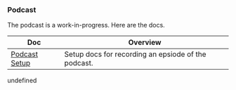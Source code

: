 ### Podcast

The podcast is a work-in-progress. Here are the docs.

<!-- prettier-ignore-start -->
<!-- start_toc -->

| Doc                                       | Overview                                            |
| ----------------------------------------- | --------------------------------------------------- |
| [Podcast Setup](/podcast/Setup.md#readme) | Setup docs for recording an epsiode of the podcast. |

<!-- end_toc -->
<!-- prettier-ignore-end -->undefined

